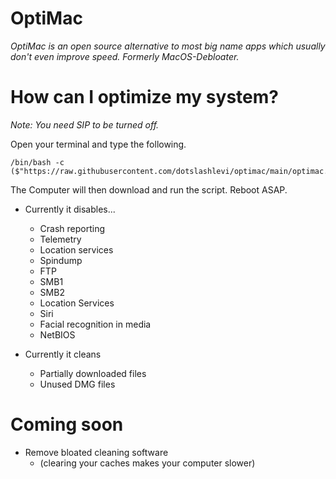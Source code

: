 # OptiMac
*OptiMac is an open source alternative to most big name apps which usually don't even improve speed. Formerly MacOS-Debloater.*

# How can I optimize my system?
*Note: You need SIP to be turned off.*

Open your terminal and type the following.
```
/bin/bash -c ($"https://raw.githubusercontent.com/dotslashlevi/optimac/main/optimac.sh")
```
The Computer will then download and run the script. Reboot ASAP.

- Currently it disables...
  - Crash reporting
  - Telemetry
  - Location services
  - Spindump
  - FTP
  - SMB1
  - SMB2
  - Location Services
  - Siri
  - Facial recognition in media
  - NetBIOS
  
- Currently it cleans
  - Partially downloaded files
  - Unused DMG files

# Coming soon
- Remove bloated cleaning software
  - (clearing your caches makes your computer slower)
